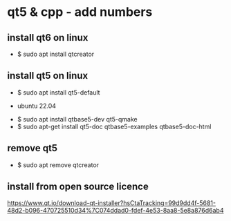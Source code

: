# qt5 & cpp - add numbers

## install qt6 on linux
* $ sudo apt install qtcreator

## install qt5 on linux
* $ sudo apt install qt5-default
- ubuntu 22.04
* $ sudo apt install qtbase5-dev qt5-qmake
* $ sudo apt-get install qt5-doc qtbase5-examples qtbase5-doc-html

## remove qt5
* $ sudo apt remove qtcreator

## install from open source licence
https://www.qt.io/download-qt-installer?hsCtaTracking=99d9dd4f-5681-48d2-b096-470725510d34%7C074ddad0-fdef-4e53-8aa8-5e8a876d6ab4

